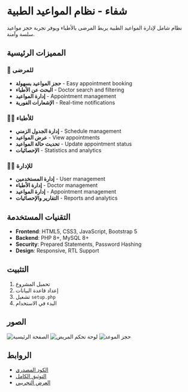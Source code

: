 # شفاء - نظام المواعيد الطبية

نظام شامل لإدارة المواعيد الطبية يربط المرضى بالأطباء ويوفر تجربة حجز مواعيد سلسة وآمنة.

## المميزات الرئيسية

### 🏥 للمرضى
- **حجز المواعيد بسهولة** - Easy appointment booking
- **البحث عن الأطباء** - Doctor search and filtering
- **إدارة المواعيد** - Appointment management
- **الإشعارات الفورية** - Real-time notifications

### 👨‍⚕️ للأطباء
- **إدارة الجدول الزمني** - Schedule management
- **عرض المواعيد** - View appointments
- **تحديث حالة المواعيد** - Update appointment status
- **الإحصائيات** - Statistics and analytics

### 👨‍💼 للإدارة
- **إدارة المستخدمين** - User management
- **إدارة الأطباء** - Doctor management
- **إدارة المواعيد** - Appointment management
- **التقارير والإحصائيات** - Reports and analytics

## التقنيات المستخدمة

- **Frontend**: HTML5, CSS3, JavaScript, Bootstrap 5
- **Backend**: PHP 8+, MySQL 8+
- **Security**: Prepared Statements, Password Hashing
- **Design**: Responsive, RTL Support

## التثبيت

1. تحميل المشروع
2. إعداد قاعدة البيانات
3. تشغيل `setup.php`
4. البدء في الاستخدام

## الصور

![الصفحة الرئيسية](screenshots/homepage.png)
![لوحة تحكم المريض](screenshots/patient-dashboard.png)
![حجز الموعد](screenshots/booking.png)

## الروابط

- [الكود المصدري](https://github.com/yourusername/medical-appointment-system)
- [التوثيق الكامل](README.md)
- [العرض التجريبي](index-github.html)